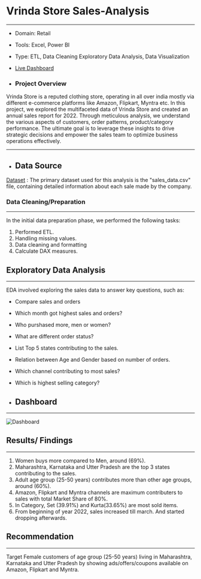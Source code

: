 # Vrinda Store Sales-Analysis
---
- Domain: Retail
- Tools: Excel, Power BI
- Type:   ETL, Data Cleaning Exploratory Data Analysis, Data Visualization
- [Live Dashboard](https://app.powerbi.com/view?r=eyJrIjoiNGQ0Y2U5NjUtMTFhNy00ODUyLTkxOGUtMmMxNWI0NGE1ZTU3IiwidCI6ImM2ZTU0OWIzLTVmNDUtNDAzMi1hYWU5LWQ0MjQ0ZGM1YjJjNCJ9)

- ### Project Overview
Vrinda Store is a reputed clothing store, operating in all over india mostly via different e-commerce platforms like Amazon, Flipkart, Myntra etc. In this project, we explored the multifaceted data of Vrinda Store and created an annual sales report for 2022. Through meticulous analysis, we understand the various aspects of customers, order patterns, product/category performance. The ultimate goal is to leverage these insights to drive strategic decisions and empower the sales team to optimize business operations effectively.


---

- ## Data Source
[Dataset](https://github.com/ShrikantDeshmukh1/Sales-Insights/blob/main/Dataset.csv) : The primary dataset used for this analysis is the "sales_data.csv" file, containing detailed information about each sale made by the company.


### Data Cleaning/Preparation
-----

In the initial data preparation phase, we performed the following tasks:
1. Performed ETL.
2. Handling missing values.
3. Data cleaning and formatting
4. Calculate DAX measures.

## Exploratory Data Analysis
---

EDA involved exploring the sales data to answer key questions, such as:

- Compare sales and orders
- Which month got highest sales and orders?
- Who purshased more, men or women?
- What are different order status?
- List Top 5 states contributing to the sales.
- Relation between Age and Gender based on number of orders.
- Which channel contributing to most sales?
- Which is highest selling category?

- ## Dashboard
---
![Dashboard](https://github.com/user-attachments/assets/a93a2fee-411c-49c8-804e-e3044a44c4ea)


## Results/ Findings
  ---
1. Women buys more compared to Men, around (69%).
2. Maharashtra, Karnataka and Utter Pradesh are the top 3 states contributing to the sales.
3. Adult age group (25-50 years) contributes more than other age groups, around (60%).
4. Amazon, Flipkart and Myntra channels are maximum contributers to sales with total Market Share of 80%.
5. In Category, Set (39.91%) and Kurta(33.65%) are most sold items.
6. From beginning of year 2022, sales increased till march. And started dropping afterwards.

## Recommendation
---
Target Female customers of age group (25-50 years) living in Maharashtra, Karnataka and Utter Pradesh
 by showing ads/offers/coupons available on Amazon, Flipkart and Myntra.
     

  
